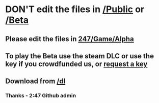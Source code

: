 # DON'T edit the files in <a href="/Game/Public">/Public</a> or <a href="/Game/Beta">/Beta</a>
## Please edit the files in <a href="/Game/Alpha">247/Game/Alpha</a> 
## To play the Beta use the steam DLC or use the key if you crowdfunded us, or <a href="mailto:BetaKey.247@cyws.uk">request a key</a>
## Download from <a href="/Beta/dl">/dl</a>
### Thanks - 2:47 Github admin
